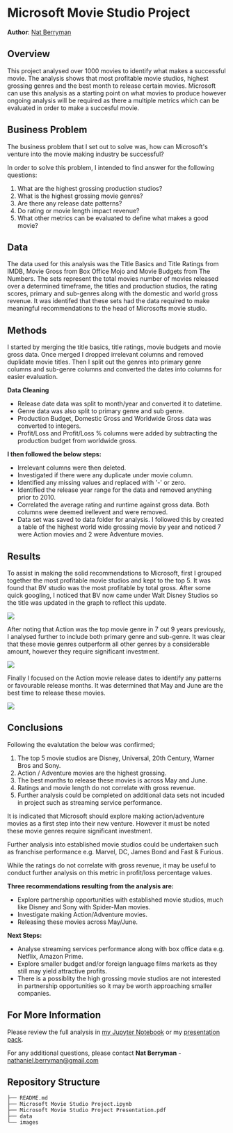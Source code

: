 # Microsoft Movie Studio Project

**Author**: [Nat Berryman](https://github.com/natberr)

## Overview

This project analysed over 1000 movies to identify what makes a successful movie. The analysis shows that most profitable movie studios, highest grossing genres and the best month to release certain movies. Microsoft can use this analysis as a starting point on what movies to produce however ongoing analysis will be required as there a multiple metrics which can be evaluated in order to make a succesful movie.

## Business Problem

The business problem that I set out to solve was, how can Microsoft's venture into the movie making industry be successful?

In order to solve this problem, I intended to find answer for the following questions:
1. What are the highest grossing production studios?
2. What is the highest grossing movie genres?
3. Are there any release date patterns?
4. Do rating or movie length impact revenue?
5. What other metrics can be evaluated to define what makes a good movie?

## Data

The data used for this analysis was the Title Basics and Title Ratings from IMDB, Movie Gross from Box Office Mojo and Movie Budgets from The Numbers. The sets represent the total movies number of movies released over a determined timeframe, the titles and production studios, the rating scores, primary and sub-genres along with the domestic and world gross revenue. It was identifed that these sets had the data required to make meaningful recommendations to the head of Microsofts movie studio.

## Methods

I started by merging the title basics, title ratings, movie budgets and movie gross data.
Once merged I dropped irrelevant columns and removed duplidate movie titles.
Then I split out the genres into primary genre columns and sub-genre columns and converted the dates into columns for easier evaluation.  

**Data Cleaning**
- Release date data was split to month/year and converted it to datetime.
- Genre data was also split to primary genre and sub genre.
- Production Budget, Domestic Gross and Worldwide Gross data was converted to integers.
- Profit/Loss and Profit/Loss % columns were added by subtracting the production budget from worldwide gross.

**I then followed the below steps:**

- Irrelevant columns were then deleted.
- Investigated if there were any duplicate under movie column.
- Identified any missing values and replaced with '-' or zero.
- Identified the release year range for the data and removed anything prior to 2010.
- Correlated the average rating and runtime against gross data. Both columns were deemed irellevent and were removed.
- Data set was saved to data folder for analysis. I followed this by created a table of the highest world wide grossing movie by year and noticed 7 were Action movies and 2 were Adventure movies.

## Results

To assist in making the solid recommendations to Microsoft, first I grouped together the most profitable movie studios and kept to the top 5. It was found that BV studio was the most profitable by total gross. After some quick googling, I noticed that BV now came under Walt Disney Studios so the title was updated in the graph to reflect this update.

![](./images/Studio_Profit.png)

After noting that Action was the top movie genre in 7 out 9 years previously, I analysed further to include both primary genre and sub-genre. It was clear that these movie genres outperform all other genres by a considerable amount, however they require significant investment.

![](./images/Rev_Genre.png)

Finally I focused on the Action movie release dates to identify any patterns or favourable release months. It was determined that May and June are the best time to release these movies.

![](./images/Rev_Month.png)

## Conclusions

Following the evalutation the below was confirmed;

1. The top 5 movie studios are Disney, Universal, 20th Century, Warner Bros and Sony.
2. Action / Adventure movies are the highest grossing.
3. The best months to release these movies is across May and June.
4. Ratings and movie length do not correlate with gross revenue.
5. Further analysis could be completed on additional data sets not incuded in project such as streaming service performance.

It is indicated that Microsoft should explore making action/adventure movies as a first step into their new venture. However it must be noted these movie genres require significant investment.

Further analysis into established movie studios could be undertaken such as franchise performance e.g. Marvel, DC, James Bond and Fast & Furious.

While the ratings do not correlate with gross revenue, it may be useful to conduct further analysis on this metric in profit/loss percentage values.

**Three recommendations resulting from the analysis are:**
- Explore partnership opportunities with established movie studios, much like Disney and Sony with Spider-Man movies.
- Investigate making Action/Adventure movies.
- Releasing these movies across May/June.

**Next Steps:**
- Analyse streaming services performance along with box office data e.g. Netflix, Amazon Prime.
- Explore smaller budget and/or foreign language films markets as they still may yield attractive profits.
- There is a possiblity the high grossing movie studios are not interested in partnership opportunities so it may be worth approaching smaller companies.

## For More Information

Please review the full analysis in [my Jupyter Notebook](http://localhost:8888/notebooks/Desktop/AcademyXI/Project1/dsc-project-template/Microsoft%20Movie%20Studio%20Project.ipynb) or my [presentation pack](https://github.com/natberr/Project_One/blob/main/Microsoft%20Movie%20Studio%20Project%20Presentation.pdf).

For any additional questions, please contact **Nat Berryman** - nathaniel.berryman@gmail.com

## Repository Structure

```
├── README.md
├── Microsoft Movie Studio Project.ipynb
├── Microsoft Movie Studio Project Presentation.pdf
├── data
└── images
```
